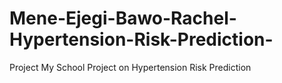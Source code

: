 # Mene-Ejegi-Bawo-Rachel-Hypertension-Risk-Prediction-
Project
My School Project on Hypertension Risk Prediction
